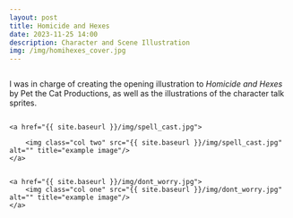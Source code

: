 ```yaml
---
layout: post
title: Homicide and Hexes
date: 2023-11-25 14:00
description: Character and Scene Illustration
img: /img/homihexes_cover.jpg
---
```


<div class="img_row">
	<img class="col three" src="{{ site.baseurl }}/img/homihexes_cast_p2.jpg" alt="" title="example image"/>
</div>

<div class = "img_row">
	<img class="col three" src="{{ site.baseurl }}/img/homihexes_cast_p1.jpg" alt="" title="example image"/>
</div>


I was in charge of creating the opening illustration to <i>Homicide and Hexes</i> by Pet the Cat Productions, as well as the illustrations of the character talk sprites.

<div class="img_row">
	<a href="{{ site.baseurl }}/img/before_cats.jpg">
		<img class="col one" src="{{ site.baseurl }}/img/before_cats.jpg" alt="" title="before casting"/>
	</a>

	<a href="{{ site.baseurl }}/img/spell_cast.jpg">

		<img class="col two" src="{{ site.baseurl }}/img/spell_cast.jpg" alt="" title="example image"/>
	</a>
</div>

<div class="img_row">
	<a href="{{ site.baseurl }}/img/tired_spells.jpg">
		<img class="col two" src="{{ site.baseurl }}/img/tired_spells.jpg" alt="" title="example image"/>
	</a>

	<a href="{{ site.baseurl }}/img/dont_worry.jpg">
		<img class="col one" src="{{ site.baseurl }}/img/dont_worry.jpg" alt="" title="example image"/>
	</a>
</div>

